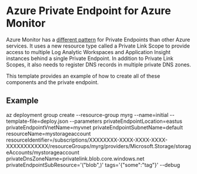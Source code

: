 # Azure Private Endpoint for Azure Monitor
Azure Monitor has a [different pattern](https://docs.microsoft.com/en-us/azure/azure-monitor/platform/private-link-security) for Private Endpoints than other Azure services. It uses a new resource type called a Private Link Scope to provide access to multiple Log Analytic Workspaces and Application Insight instances behind a single Private Endpoint. In addition to Private Link Scopes, it also needs to register DNS records in multiple private DNS zones.

This template provides an example of how to create all of these components and the private endpoint.  

## Example
az deployment group create --resource-group myrg --name=initial --template-file=deploy.json --parameters privateEndpointLocation=eastus privateEndpointVnetName=myvnet privateEndpointSubnetName=default resourceName=mystorageaccount resourceIdentifier=/subscriptions/XXXXXXXX-XXXX-XXXX-XXXX-XXXXXXXXXXXX/resourceGroups/myrg/providers/Microsoft.Storage/storageAccounts/mystorageaccount privateDnsZoneName=privatelink.blob.core.windows.net privateEndpointSubResource='("blob",)' tags='{"some":"tag"}' --debug

